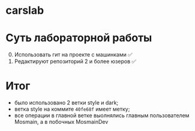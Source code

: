 # carslab

# Суть лабораторной работы
0. Использовать гит на проекте с машинками :white_check_mark:
1. Редактируют репозиторий 2 и более юзеров :white_check_mark:

# Итог
- было использовано 2 ветки style и dark;
- ветка style на коммите `40fe68f` имеет метку;
- все операции в главной ветке выолнялись главным пользователем Mosmain, а в побочных MosmainDev